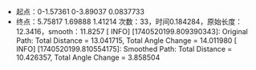 - 起点：0-1.57361 0-3.89037 0.0837733
- 终点：5.75817 1.69888 1.41214
次数：33，时间0.184284，原始长度：12.3416，smooth：11.8257
[ INFO] [1740520199.809390343]: Original Path: Total Distance = 13.041715, Total Angle Change = 14.011980
[ INFO] [1740520199.810554175]: Smoothed Path: Total Distance = 10.426357, Total Angle Change = 3.858504